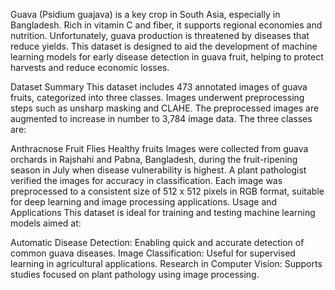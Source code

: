 Guava (Psidium guajava) is a key crop in South Asia, especially in Bangladesh. Rich in vitamin C and fiber, it supports regional economies and nutrition. Unfortunately, guava production is threatened by diseases that reduce yields. This dataset is designed to aid the development of machine learning models for early disease detection in guava fruit, helping to protect harvests and reduce economic losses.

Dataset Summary
This dataset includes 473 annotated images of guava fruits, categorized into three classes. Images underwent preprocessing steps such as unsharp masking and CLAHE. The preprocessed images are augmented to increase in number to 3,784 image data. The three classes are:

Anthracnose
Fruit Flies
Healthy fruits
Images were collected from guava orchards in Rajshahi and Pabna, Bangladesh, during the fruit-ripening season in July when disease vulnerability is highest. A plant pathologist verified the images for accuracy in classification. Each image was preprocessed to a consistent size of 512 x 512 pixels in RGB format, suitable for deep learning and image processing applications.
Usage and Applications
This dataset is ideal for training and testing machine learning models aimed at:

Automatic Disease Detection: Enabling quick and accurate detection of common guava diseases.
Image Classification: Useful for supervised learning in agricultural applications.
Research in Computer Vision: Supports studies focused on plant pathology using image processing.
